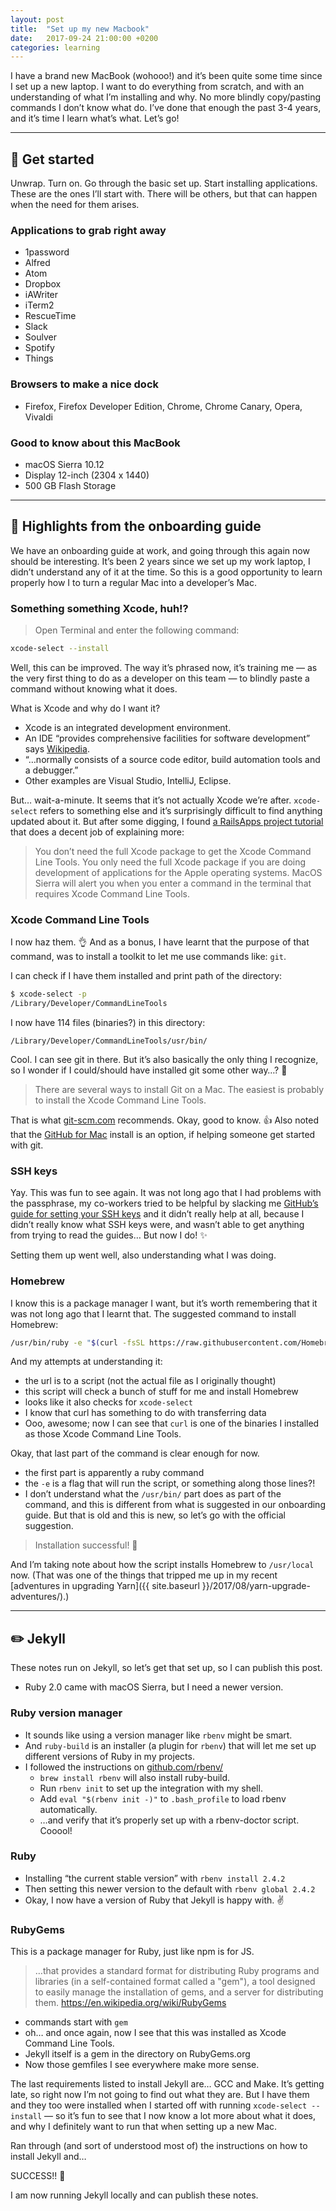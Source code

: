 ```yaml
---
layout: post
title:  "Set up my new Macbook"
date:   2017-09-24 21:00:00 +0200
categories: learning
---
```


I have a brand new MacBook (wohooo!) and it’s been quite some time since I set up a new laptop. I want to do everything from scratch, and with an understanding of what I’m installing and why. No more blindly copy/pasting commands I don’t know what do. I’ve done that enough the past 3-4 years, and it’s time I learn what’s what. Let’s go!

---

## 🌱 Get started
Unwrap. Turn on. Go through the basic set up. Start installing applications. These are the ones I’ll start with. There will be others, but that can happen when the need for them arises.

### Applications to grab right away
* 1password
* Alfred
* Atom
* Dropbox
* iAWriter
* iTerm2
* RescueTime
* Slack
* Soulver
* Spotify
* Things

### Browsers to make a nice dock
* Firefox, Firefox Developer Edition, Chrome, Chrome Canary, Opera, Vivaldi

### Good to know about this MacBook
* macOS Sierra 10.12
* Display 12-inch (2304 x 1440)
* 500 GB Flash Storage

---

## 🔨 Highlights from the onboarding guide
We have an onboarding guide at work, and going through this again now should be interesting. It’s been 2 years since we set up my work laptop, I didn’t understand any of it at the time. So this is a good opportunity to learn properly how I to turn a regular Mac into a developer’s Mac.

### Something something Xcode, huh!?

> Open Terminal and enter the following command:

```bash
xcode-select --install
```

Well, this can be improved. The way it’s phrased now, it’s training me — as the very first thing to do as a developer on this team — to blindly paste a command without knowing what it does.

What is Xcode and why do I want it?

* Xcode is an integrated development environment.
* An IDE “provides comprehensive facilities for software development” says [Wikipedia](https://en.wikipedia.org/wiki/Integrated_development_environment).
* “…normally consists of a source code editor, build automation tools and a debugger.”
* Other examples are Visual Studio, IntelliJ, Eclipse.

But… wait-a-minute. It seems that it’s not actually Xcode we’re after. `xcode-select` refers to something else and it’s surprisingly difficult to find anything updated about it. But after some digging, I found [a RailsApps project tutorial](http://railsapps.github.io/xcode-command-line-tools.html) that does a decent job of explaining more:

> You don’t need the full Xcode package to get the Xcode Command Line Tools. You only need the full Xcode package if you are doing development of applications for the Apple operating systems.
> MacOS Sierra will alert you when you enter a command in the terminal that requires Xcode Command Line Tools.

### Xcode Command Line Tools

I now haz them. 👌 And as a bonus, I have learnt that the purpose of that command, was to install a toolkit to let me use commands like: `git`.

I can check if I have them installed and print path of the directory:

```bash
$ xcode-select -p
/Library/Developer/CommandLineTools
```

I now have 114 files (binaries?) in this directory:

```
/Library/Developer/CommandLineTools/usr/bin/
```

Cool. I can see git in there. But it’s also basically the only thing I recognize, so I wonder if I could/should have installed git some other way…? 🤔

> There are several ways to install Git on a Mac. The easiest is probably to install the Xcode Command Line Tools.

That is what [git-scm.com](https://git-scm.com/book/id/v2/Getting-Started-Installing-Git) recommends. Okay, good to know. 👍 Also noted that the [GitHub for Mac](https://desktop.github.com/) install is an option, if helping someone get started with git.

### SSH keys

Yay. This was fun to see again. It was not long ago that I had problems with the passphrase, my co-workers tried to be helpful by slacking me [GitHub’s guide for setting your SSH keys](https://help.github.com/articles/connecting-to-github-with-ssh/) and it didn’t really help at all, because I didn’t really know what SSH keys were, and wasn’t able to get anything from trying to read the guides… But now I do! ✨

Setting them up went well, also understanding what I was doing.

### Homebrew

I know this is a package manager I want, but it’s worth remembering that it
was not long ago that I learnt that. The suggested command to install Homebrew:

```bash
/usr/bin/ruby -e "$(curl -fsSL https://raw.githubusercontent.com/Homebrew/install/master/install)"`
```

And my attempts at understanding it:

* the url is to a script (not the actual file as I originally thought)
* this script will check a bunch of stuff for me and install Homebrew
* looks like it also checks for `xcode-select`
* I know that curl has something to do with transferring data
* Ooo, awesome; now I can see that `curl` is one of the binaries I installed as those Xcode Command Line Tools.

Okay, that last part of the command is clear enough for now.

* the first part is apparently a ruby command
* the `-e` is a flag that will run the script, or something along those lines?!
* I don’t understand what the `/usr/bin/` part does as part of the command, and this is different from what is suggested in our onboarding guide. But that is old and this is new, so let’s go with the official suggestion.

> Installation successful! 🎉

And I’m taking note about how the script installs Homebrew to `/usr/local` now. (That was one of the things that tripped me up in my recent [adventures in upgrading Yarn]({{ site.baseurl }}/2017/08/yarn-upgrade-adventures/).)

---

## ✏️ Jekyll

These notes run on Jekyll, so let’s get that set up, so I can publish this post.

* Ruby 2.0 came with macOS Sierra, but I need a newer version.

### Ruby version manager
* It sounds like using a version manager like `rbenv` might be smart.
* And `ruby-build` is an installer (a plugin for `rbenv`) that will let me set up different versions of Ruby in my projects.
* I followed the instructions on [github.com/rbenv/](https://github.com/rbenv/rbenv#homebrew-on-macos)
  * `brew install rbenv` will also install ruby-build.
  * Run `rbenv init` to set up the integration with my shell.
  * Add `eval "$(rbenv init -)"` to `.bash_profile` to load rbenv automatically.
  * …and verify that it’s properly set up with a rbenv-doctor script. Cooool!

### Ruby

* Installing “the current stable version” with `rbenv install 2.4.2`
* Then setting this newer version to the default with `rbenv global 2.4.2`
* Okay, I now have a version of Ruby that Jekyll is happy with. ✌️

### RubyGems

This is a package manager for Ruby, just like npm is for JS.

> …that provides a standard format for distributing Ruby programs and libraries (in a self-contained format called a "gem"), a tool designed to easily manage the installation of gems, and a server for distributing them.
https://en.wikipedia.org/wiki/RubyGems

* commands start with `gem`
* oh… and once again, now I see that this was installed as Xcode Command Line Tools.
* Jekyll itself is a gem in the directory on RubyGems.org
* Now those gemfiles I see everywhere make more sense.

The last requirements listed to install Jekyll are… GCC and Make. It’s getting late, so right now I’m not going to find out what they are. But I have them and they too were installed when I started off with running
`xcode-select --install` — so it’s fun to see that I now know a lot more about what it does, and why I definitely want to run that when setting up a new Mac.

Ran through (and sort of understood most of) the instructions on how to install Jekyll and…

SUCCESS!! 👊

I am now running Jekyll locally and can publish these notes.
